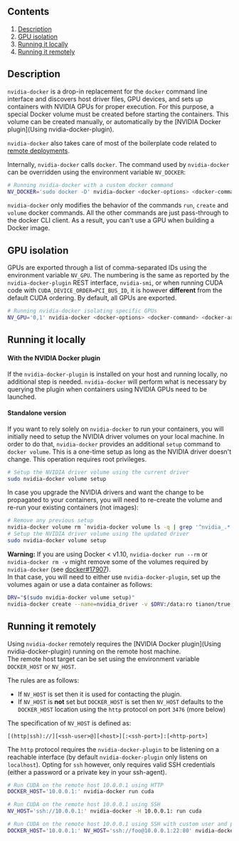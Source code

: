 ## Contents
1. [Description](#description)
1. [GPU isolation](#gpu-isolation)
1. [Running it locally](#running-it-locally)
1. [Running it remotely](#running-it-remotely)

## Description

`nvidia-docker` is a drop-in replacement for the `docker` command line interface and discovers host driver files, GPU devices, and sets up containers with NVIDIA GPUs for proper execution. For this purpose, a special Docker volume must be created before starting the containers. This volume can be created manually, or automatically by the [NVIDIA Docker plugin](Using nvidia-docker-plugin).

`nvidia-docker` also takes care of most of the boilerplate code related to [remote deployments](#running-it-remotely).

Internally, `nvidia-docker` calls `docker`. The command used by `nvidia-docker` can be overridden using the environment variable `NV_DOCKER`:
```sh
# Running nvidia-docker with a custom docker command
NV_DOCKER='sudo docker -D' nvidia-docker <docker-options> <docker-command> <docker-args>
```
`nvidia-docker` only modifies the behavior of the commands `run`, `create` and `volume` docker commands. All the other commands are just pass-through to the docker CLI client. As a result, you can't use a GPU when building a Docker image.

## GPU isolation

GPUs are exported through a list of comma-separated IDs using the environment variable `NV_GPU`. The numbering is the same as reported by the `nvidia-docker-plugin` REST interface, `nvidia-smi`, or when running CUDA code with `CUDA_DEVICE_ORDER=PCI_BUS_ID`, it is however **different** from the default CUDA ordering. By default, all GPUs are exported.

```sh
# Running nvidia-docker isolating specific GPUs
NV_GPU='0,1' nvidia-docker <docker-options> <docker-command> <docker-args>
```

## Running it locally

#### With the NVIDIA Docker plugin
If the `nvidia-docker-plugin` is installed on your host and running locally, no additional step is needed. `nvidia-docker` will perform what is necessary by querying the plugin when containers using NVIDIA GPUs need to be launched.

#### Standalone version

If you want to rely solely on `nvidia-docker` to run your containers, you will initially need to setup the NVIDIA driver volumes on your local machine.
In order to do that, `nvidia-docker` provides an additional `setup` command to `docker volume`.
This is a one-time setup as long as the NVIDIA driver doesn't change. This operation requires root privileges.

```sh
# Setup the NVIDIA driver volume using the current driver
sudo nvidia-docker volume setup
```

In case you upgrade the NVIDIA drivers and want the change to be propagated to your containers, you will need to re-create the volume and re-run your existing containers (not images):

```sh
# Remove any previous setup
nvidia-docker volume rm `nvidia-docker volume ls -q | grep '^nvidia_.*'`
# Setup the NVIDIA driver volume using the updated driver
sudo nvidia-docker volume setup
```

**Warning:** If you are using Docker < v1.10, `nvidia-docker run --rm` or `nvidia-docker rm -v` might remove some of the volumes required by `nvidia-docker` (see [docker#17907](https://github.com/docker/docker/issues/17907)).  
In that case, you will need to either use `nvidia-docker-plugin`, set up the volumes again or use a data container as follows:
```sh
DRV="$(sudo nvidia-docker volume setup)"
nvidia-docker create --name=nvidia_driver -v $DRV:/data:ro tianon/true
```

## Running it remotely

Using `nvidia-docker` remotely requires the [NVIDIA Docker plugin](Using nvidia-docker-plugin) running on the remote host machine.  
The remote host target can be set using the environment variable `DOCKER_HOST` or `NV_HOST`.

The rules are as follows:
* If `NV_HOST` is set then it is used for contacting the plugin.
* If `NV_HOST` is **not** set but `DOCKER_HOST` is set then `NV_HOST` defaults to the `DOCKER_HOST` location  using the `http` protocol on port `3476` (more below)

The specification of `NV_HOST` is defined as:
```
[(http|ssh)://][<ssh-user>@][<host>][:<ssh-port>]:[<http-port>]
```

The `http` protocol requires the `nvidia-docker-plugin` to be listening on a reachable interface (by default `nvidia-docker-plugin` only listens on `localhost`). Opting for `ssh` however, only requires valid SSH credentials (either a password or a private key in your ssh-agent).

```sh
# Run CUDA on the remote host 10.0.0.1 using HTTP
DOCKER_HOST='10.0.0.1:' nvidia-docker run cuda

# Run CUDA on the remote host 10.0.0.1 using SSH
NV_HOST='ssh://10.0.0.1:' nvidia-docker -H 10.0.0.1: run cuda

# Run CUDA on the remote host 10.0.0.1 using SSH with custom user and ports
DOCKER_HOST='10.0.0.1:' NV_HOST='ssh://foo@10.0.0.1:22:80' nvidia-docker run cuda
```